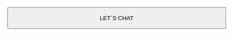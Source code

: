 <html lang="en">
<head>
    <meta charset="UTF-8">
    <meta name="viewport" content="width=device-width, initial-scale=1.0">
    <title>Document</title>
    <style>
        button{
            height: 50px ;
            width: 500px;
        }
    </style>
</head>
<body>
    <a href="abcd.html"><button type="button">LET`S CHAT</button></a>
    
</body>
</html>
